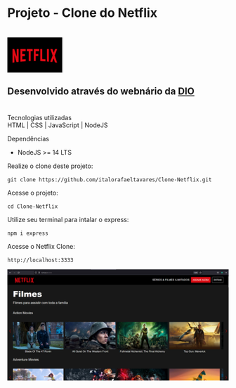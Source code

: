 # Projeto - Clone do Netflix 
#
<img align="center" alt="logo-netflix" height="80" width="125" src="indice.png"/>

## Desenvolvido através do webnário da <a href="https://www.youtube.com/watch?v=JxZf4mxtu64&t=67s" target="_blank" >DIO</a>

#
Tecnologias utilizadas </br >
HTML | CSS | JavaScript | NodeJS

 Dependências
- NodeJS >= 14 LTS

Realize o clone deste projeto:
````
git clone https://github.com/italorafaeltavares/Clone-Netflix.git
````
Acesse o projeto:
````
cd Clone-Netflix
````
Utilize seu terminal para intalar o express:
````
npm i express
````
Acesse o Netflix Clone:
````
http://localhost:3333

````

<img  src="banner.png" alt="banner netflix">
